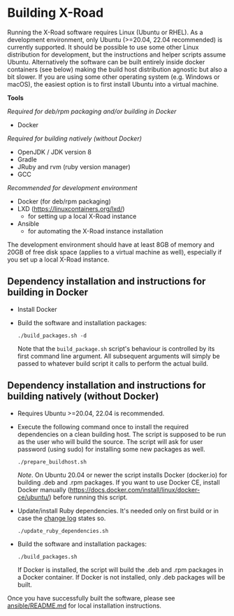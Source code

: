# Building X-Road

Running the X-Road software requires Linux (Ubuntu or RHEL). As a development environment, only Ubuntu (>=20.04, 22.04 recommended) is currently supported. It should be possible to use some other Linux distribution for development, but the instructions and helper scripts assume Ubuntu. Alternatively the software can be built entirely inside docker containers (see below) making the build host distribution agnostic but also a bit slower. If you are using some other operating system (e.g. Windows or macOS), the easiest option is to first install Ubuntu into a virtual machine.

**Tools**

*Required for deb/rpm packaging and/or building in Docker*
* Docker

*Required for building natively (without Docker)*
* OpenJDK / JDK version 8
* Gradle
* JRuby and rvm (ruby version manager)
* GCC

*Recommended for development environment*
* Docker (for deb/rpm packaging)
* LXD (https://linuxcontainers.org/lxd/)
  * for setting up a local X-Road instance
* Ansible
  * for automating the X-Road instance installation

The development environment should have at least 8GB of memory and 20GB of free disk space (applies to a virtual machine as well), especially if you set up a local X-Road instance.

## Dependency installation and instructions for building in Docker

* Install Docker

* Build the software and installation packages:

    `./build_packages.sh -d`

    Note that the `build_package.sh` script's behaviour is controlled by its first command line argument.
    All subsequent arguments will simply be passed to whatever build script it calls to perform the actual build.

## Dependency installation and instructions for building natively (without Docker)

* Requires Ubuntu >=20.04, 22.04 is recommended.

* Execute the following command once to install the required dependencies on a clean building host. The script is supposed to be run as the user who will build the source. The script will ask for user password (using sudo) for installing some new packages as well.

    `./prepare_buildhost.sh`

    *Note*. On Ubuntu 20.04 or newer the script installs Docker (docker.io) for building .deb and .rpm packages. If you want to use Docker CE, install Docker manually (<https://docs.docker.com/install/linux/docker-ce/ubuntu/>) before running this script.

* Update/install Ruby dependencies. It's needed only on first build or in case the [change log](../CHANGELOG.md) states so.

    `./update_ruby_dependencies.sh`

* Build the software and installation packages:

    `./build_packages.sh`

    If Docker is installed, the script will build the .deb and .rpm packages in a Docker container. If Docker is not installed, only .deb packages will be built.

Once you have successfully built the software, please see [ansible/README.md](../ansible/README.md) for local installation instructions.
